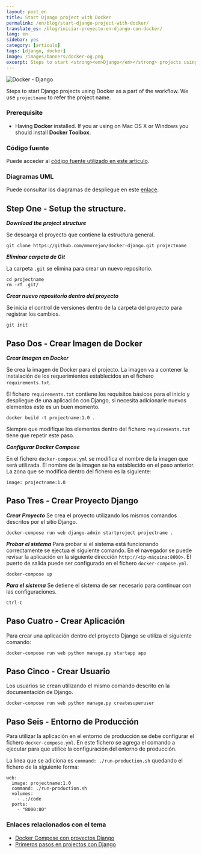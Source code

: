 ```yaml
---
layout: post_en
title: Start Django project with Docker
permalink: /en/blog/start-django-project-with-docker/
translate_es: /blog/iniciar-proyecto-en-django-con-docker/
lang: en
sidebar: yes
category: [articulo]
tags: [django, docker]
image: /images/banners/docker-og.png
excerpt: Steps to start <strong><em>Django</em></strong> projects using <strong><em>Docker</em></strong> as a part of the <strong><em>workflow</em></strong>.
---
```

<img src="{{ site.baseurl }}/images/banners/django-docker.png" title="Docker - Django" name="Docker - Django" />

Steps to start Django projects using Docker as a part of the workflow. We use `projectname` to refer the project name.

### Prerequisite

* Having **Docker** installed. If you ar using on Mac OS X or Windows you should install **Docker Toolbox**.

### Código fuente

Puede acceder al <a href="https://github.com/mmorejon/docker-django" target="_blank">código fuente utilizado en este artículo</a>.

### Diagramas UML

Puede consultar los diagramas de despliegue en este <a href="{{ site.baseurl }}/en/blog/deployment-diagram-docker-django/">enlace</a>.

## Step One - Setup the structure.

**_Download the project structure_**

Se descarga el proyecto que contiene la estructura general.

```
git clone https://github.com/mmorejon/docker-django.git projectname
```

**_Eliminar carpeta de Git_**

La carpeta `.git` se elimina para crear un nuevo repositorio.

```
cd projectname
rm -rf .git/
```

**_Crear nuevo repositorio dentro del proyecto_**

Se inicia el control de versiones dentro de la carpeta del proyecto para registrar los cambios.

```
git init
```

## Paso Dos - Crear Imagen de Docker

**_Crear Imagen en Docker_**

Se crea la imagen de Docker para el projecto. La imagen va a contener la instalación de los requerimientos establecidos en el fichero `requirements.txt`.

El fichero `requirements.txt` contiene los requisitos básicos para el inicio y despliegue de una aplicación con Django, si necesita adicionarle nuevos elementos este es un buen momento.

```
docker build -t projectname:1.0 .
```

Siempre que modifique los elementos dentro del fichero `requirements.txt` tiene que repetir este paso.


**_Configurar Docker Compose_**

En el fichero `docker-compose.yml` se modifica el nombre de la imagen que será utilizada. El nombre de la imagen se ha establecido en el paso anterior. La zona que se modifica dentro del fichero es la siguiente:
```
image: projectname:1.0
```

## Paso Tres - Crear Proyecto Django

**_Crear Proyecto_**
Se crea el proyecto utilizando los mismos comandos descritos por el sitio Django.
```
docker-compose run web django-admin startproject projectname .
```

**_Probar el sistema_**
Para probar si el sistema está funcionando correctamente se ejectua el siguiente comando. En el navegador se puede revisar la aplicación en la siguiente dirección `http://<ip-máquina:8000>`. El puerto de salida puede ser configurado en el fichero `docker-compose.yml`.
```
docker-compose up
```

**_Para el sistema_**
Se detiene el sistema de ser necesario para continuar con las configuraciones.
```
Ctrl-C
```

## Paso Cuatro - Crear Aplicación

Para crear una aplicación dentro del proyecto Django se utiliza el siguiente comando:
```
docker-compose run web python manage.py startapp app
```

## Paso Cinco - Crear Usuario

Los usuarios se crean utilizando el mismo comando descrito en la documentación de Django.
```
docker-compose run web python manage.py createsuperuser
```

## Paso Seis - Entorno de Producción

Para utilizar la aplicación en el entorno de producción se debe configurar el fichero `docker-compose.yml`. En este fichero se agrega el comando a ejecutar para que utilice la configuración del entorno de producción.

La línea que se adiciona es `command: ./run-production.sh` quedando el fichero de la siguiente forma:

```
web:
  image: projectname:1.0
  command: ./run-production.sh
  volumes:
    - .:/code
  ports:
    - "8000:80"
```

### Enlaces relacionados con el tema

* <a target="_blank" href="https://docs.docker.com/compose/django/">Docker Compose con proyectos Django</a>
* <a target="_blank" href="https://docs.djangoproject.com/es/1.9/intro/tutorial01/">Primeros pasos en projectos con Django</a>
